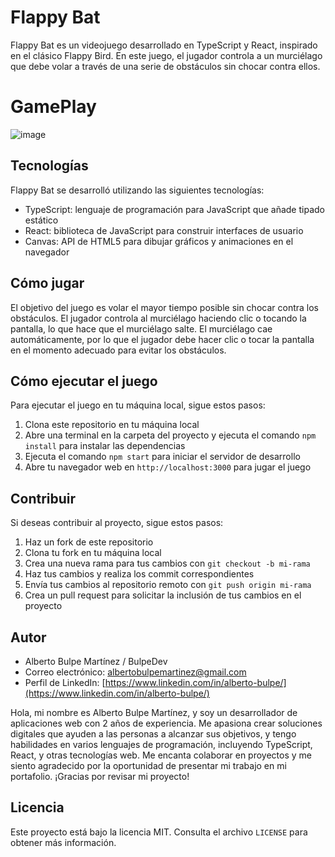  # Flappy Bat 


Flappy Bat es un videojuego desarrollado en TypeScript y React, inspirado en el clásico Flappy Bird. En este juego, el jugador controla a un murciélago que debe volar a través de una serie de obstáculos sin chocar contra ellos.


# GamePlay

![image](https://user-images.githubusercontent.com/80599594/226109937-c7fb3343-b0d9-4fde-9ba0-4f4499e6f8f3.png)



 ## Tecnologías

Flappy Bat se desarrolló utilizando las siguientes tecnologías:

-   TypeScript: lenguaje de programación para JavaScript que añade tipado estático
-   React: biblioteca de JavaScript para construir interfaces de usuario 
-   Canvas: API de HTML5 para dibujar gráficos y animaciones en el navegador


## Cómo jugar

El objetivo del juego es volar el mayor tiempo posible sin chocar contra los obstáculos. El jugador controla al murciélago haciendo clic o tocando la pantalla, lo que hace que el murciélago salte. El murciélago cae automáticamente, por lo que el jugador debe hacer clic o tocar la pantalla en el momento adecuado para evitar los obstáculos.


## Cómo ejecutar el juego

Para ejecutar el juego en tu máquina local, sigue estos pasos:

1.  Clona este repositorio en tu máquina local
2.  Abre una terminal en la carpeta del proyecto y ejecuta el comando `npm install` para instalar las dependencias
3.  Ejecuta el comando `npm start` para iniciar el servidor de desarrollo
4.  Abre tu navegador web en `http://localhost:3000` para jugar el juego

## Contribuir

Si deseas contribuir al proyecto, sigue estos pasos:

1.  Haz un fork de este repositorio
2.  Clona tu fork en tu máquina local
3.  Crea una nueva rama para tus cambios con `git checkout -b mi-rama`
4.  Haz tus cambios y realiza los commit correspondientes
5.  Envía tus cambios al repositorio remoto con `git push origin mi-rama`
6.  Crea un pull request para solicitar la inclusión de tus cambios en el proyecto


## Autor

-   Alberto Bulpe Martínez / BulpeDev
-   Correo electrónico: [albertobulpemartinez@gmail.com](mailto:albertobulpemartinez@gmail.com)
-   Perfil de LinkedIn: [https://www.linkedin.com/in/alberto-bulpe/](https://www.linkedin.com/in/alberto-bulpe/)

Hola, mi nombre es Alberto Bulpe Martínez, y soy un desarrollador de aplicaciones web con 2 años de experiencia. Me apasiona crear soluciones digitales que ayuden a las personas a alcanzar sus objetivos, y tengo habilidades en varios lenguajes de programación, incluyendo TypeScript, React, y otras tecnologías web. Me encanta colaborar en proyectos  y me siento agradecido por la oportunidad de presentar mi trabajo en mi portafolio. ¡Gracias por revisar mi proyecto!

## Licencia

Este proyecto está bajo la licencia MIT. Consulta el archivo `LICENSE` para obtener más información.
